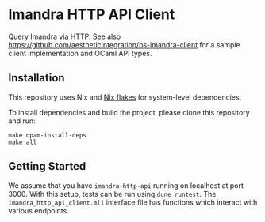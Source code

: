 # Imandra HTTP API Client
Query Imandra via HTTP. See also https://github.com/aestheticIntegration/bs-imandra-client for a sample client implementation and OCaml API types.

## Installation 
This repository uses Nix and [Nix flakes](https://nixos.wiki/wiki/Flakes) for system-level dependencies. 

To install dependencies and build the project, please clone this repository and run:
```
make opam-install-deps
make all
```

## Getting Started

We assume that you have `imandra-http-api` running on localhost at port 3000. With this setup, tests can be run using `dune runtest`. 
The `imandra_http_api_client.mli` interface file has functions which interact with various endpoints. 

